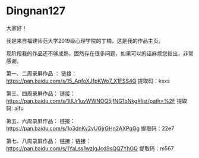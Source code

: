# Dingnan127

大家好！

我是来自福建师范大学2019级心理学院的丁楠，这是我的作品主页。

现阶段我的作品还不够成熟，固然存在很多问题，如果可以的话麻烦您指出，非常感谢。

第一、二周录屏作品 ：
链接：https://pan.baidu.com/s/15_ApfoXJfpKWo7_X1FSS4Q 
提取码：ksxs

第三、四周录屏作品：
链接：https://pan.baidu.com/s/1tlUr1uvWWNOQ5jfNG1bNkg#list/path=%2F
提取码: aifu

第五、六周录屏作品：
链接：https://pan.baidu.com/s/1o3dnKy2vUGjrGHn2AXPqGg 
提取码：22e7

第七、八周录屏作品：
链接：链接：https://pan.baidu.com/s/1YaLss1wzIgJcd9sQQ7YhGQ 
提取码：m567 
